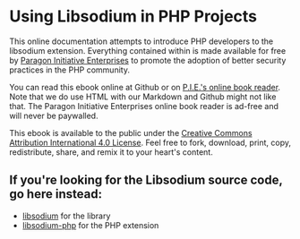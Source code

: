# Using Libsodium in PHP Projects

This online documentation attempts to introduce PHP developers to the libsodium
extension. Everything contained within is made available for free by [Paragon Initiative Enterprises](https://paragonie.com)
to promote the adoption of better security practices in the PHP community.

You can read this ebook online at Github or on [P.I.E.'s online book reader](https://paragonie.com/book/pecl-libsodium).
Note that we do use HTML with our Markdown and Github might not like that. The
Paragon Initiative Enterprises online book reader is ad-free and will never be
paywalled.

This ebook is available to the public under the [Creative Commons Attribution International 4.0 License](https://creativecommons.org/licenses/by/4.0).
Feel free to fork, download, print, copy, redistribute, share, and remix it to
your heart's content.

## If you're looking for the Libsodium source code, go here instead:

* [libsodium](https://github.com/jedisct1/libsodium) for the library
* [libsodium-php](https://github.com/jedisct1/libsodium-php) for the PHP extension
